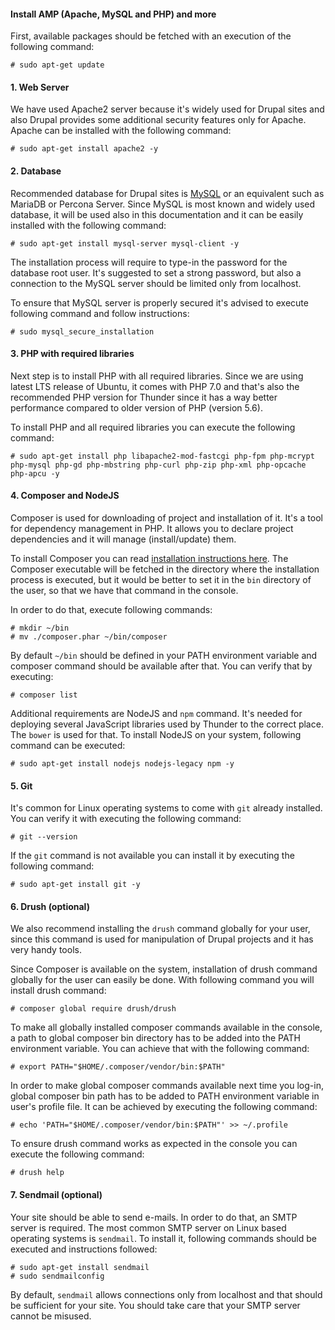 #### Install AMP (Apache, MySQL and PHP) and more

First, available packages should be fetched with an execution of the following command:

```
# sudo apt-get update
```

#### 1. Web Server

We have used Apache2 server because it's widely used for Drupal sites and also Drupal provides some additional security features only for Apache.
Apache can be installed with the following command:

```
# sudo apt-get install apache2 -y
```

#### 2. Database

Recommended database for Drupal sites is [MySQL](https://www.mysql.com) or an equivalent such as MariaDB or Percona Server.
Since MySQL is most known and widely used database, it will be used also in this documentation and it can be easily installed with the following command:

```
# sudo apt-get install mysql-server mysql-client -y
```

The installation process will require to type-in the password for the database root user. It's suggested to set a strong password,
but also a connection to the MySQL server should be limited only from localhost.

To ensure that MySQL server is properly secured it's advised to execute following command and follow instructions:
```
# sudo mysql_secure_installation
```

#### 3. PHP with required libraries

Next step is to install PHP with all required libraries.
Since we are using latest LTS release of Ubuntu, it comes with PHP 7.0 and that's also the recommended PHP version for Thunder since it has a way better performance compared to older version of PHP (version 5.6).

To install PHP and all required libraries you can execute the following command:
```
# sudo apt-get install php libapache2-mod-fastcgi php-fpm php-mcrypt php-mysql php-gd php-mbstring php-curl php-zip php-xml php-opcache php-apcu -y
```

#### 4. Composer and NodeJS

Composer is used for downloading of project and installation of it. It's a tool for dependency management in PHP. It allows you to declare project dependencies and it will manage (install/update) them.

To install Composer you can read [installation instructions here](https://getcomposer.org/download).
The Composer executable will be fetched in the directory where the installation process is executed, but it would be better to set it in the ```bin``` directory of the user, so that we have that command in the console.

In order to do that, execute following commands:

```
# mkdir ~/bin
# mv ./composer.phar ~/bin/composer
```

By default ```~/bin``` should be defined in your PATH environment variable and composer command should be available after that.
You can verify that by executing:

```
# composer list
```

Additional requirements are NodeJS and ```npm``` command. It's needed for deploying several JavaScript libraries used by Thunder to the correct place.
The ```bower``` is used for that. To install NodeJS on your system, following command can be executed:

```
# sudo apt-get install nodejs nodejs-legacy npm -y
```

#### 5. Git

It's common for Linux operating systems to come with ```git``` already installed. You can verify it with executing the following command:

```
# git --version
```

If the ```git``` command is not available you can install it by executing the following command:

```
# sudo apt-get install git -y
```

#### 6. Drush (optional)

We also recommend installing the ```drush``` command globally for your user, since this command is used for manipulation of Drupal projects and it has very handy tools.

Since Composer is available on the system, installation of drush command globally for the user can easily be done. With following command you will install drush command:
```
# composer global require drush/drush
```

To make all globally installed composer commands available in the console, a path to global composer bin directory has to be added into the PATH environment variable.
You can achieve that with the following command:
```
# export PATH="$HOME/.composer/vendor/bin:$PATH"
```

In order to make global composer commands available next time you log-in, global composer bin path has to be added to PATH environment variable in user's profile file. It can be achieved by executing the following command:
```
# echo 'PATH="$HOME/.composer/vendor/bin:$PATH"' >> ~/.profile
```

To ensure drush command works as expected in the console you can execute the following command:

```
# drush help
```

#### 7. Sendmail (optional)

Your site should be able to send e-mails. In order to do that, an SMTP server is required. The most common SMTP server on Linux based operating systems is ```sendmail```.
To install it, following commands should be executed and instructions followed:

```
# sudo apt-get install sendmail
# sudo sendmailconfig
```

By default, ```sendmail``` allows connections only from localhost and that should be sufficient for your site. You should take care that your SMTP server cannot be misused.
